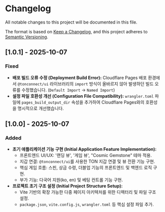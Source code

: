 # Changelog

All notable changes to this project will be documented in this file.

The format is based on [Keep a Changelog](https://keepachangelog.com/en/1.0.0/),
and this project adheres to [Semantic Versioning](https://semver.org/spec/v2.0.0.html).

## [1.0.1] - 2025-10-07

### Fixed
- **배포 빌드 오류 수정 (Deployment Build Error):** Cloudflare Pages 배포 환경에서 `@tonconnect/ui` 라이브러리의 `import` 방식이 올바르지 않아 발생하던 빌드 오류를 수정했습니다. (`Default Import` -> `Named Import`)
- **설정 파일 호환성 개선 (Configuration File Compatibility):** `wrangler.toml` 파일에 `pages_build_output_dir` 속성을 추가하여 Cloudflare Pages와의 호환성을 명시적으로 개선했습니다.

## [1.0.0] - 2025-10-07

### Added
- **초기 애플리케이션 기능 구현 (Initial Application Feature Implementation):**
  - 프론트엔드 UI/UX: '랜딩 뷰', '게임 뷰', "Cosmic Gemstone" 테마 적용.
  - 지갑 연결: `@tonconnect/ui`를 사용한 TON 지갑 연결 및 뷰 전환 기능 구현.
  - 핵심 게임 흐름: 스핀, 상금 수령, 더블업 기능의 프론트엔드 및 백엔드 로직 구현.
  - 부가 기능: 다국어 지원(ko, en) 및 베팅 컨트롤 기능 구현.
- **프로젝트 초기 구조 설정 (Initial Project Structure Setup):**
  - Vite 기반의 확장 가능한 다중 페이지 아키텍처를 위한 디렉터리 및 파일 구조 설정.
  - `package.json`, `vite.config.js`, `wrangler.toml` 등 핵심 설정 파일 추가.